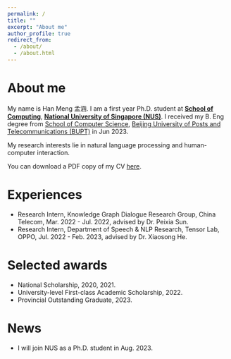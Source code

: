 ```yaml
---
permalink: /
title: ""
excerpt: "About me"
author_profile: true
redirect_from: 
  - /about/
  - /about.html
---
```


# About me

My name is Han Meng 孟涵. I am a first year Ph.D. student at [**School of Computing**](https://www.comp.nus.edu.sg/), [**National University of Singapore (NUS)**](https://www.nus.edu.sg/).  I received my B. Eng degree from [School of Computer Science](https://scs.bupt.edu.cn/), [Beijing University of Posts and Telecommunications (BUPT)](https://en.wikipedia.org/wiki/Beijing_University_of_Posts_and_Telecommunications) in Jun 2023.

My research interests lie in natural language processing and human-computer interaction.

You can download a PDF copy of my CV [here](/files/pdf/menghan_cv.pdf).

# Experiences

- Research Intern, Knowledge Graph Dialogue Research Group, China Telecom, Mar. 2022 - Jul. 2022, advised by Dr. Peixia Sun.
- Research Intern, Department of Speech & NLP Research, Tensor Lab, OPPO, Jul. 2022 - Feb. 2023, advised by Dr. Xiaosong He.

# Selected awards

- National Scholarship, 2020, 2021.
- University-level First-class Academic Scholarship, 2022.
- Provincial Outstanding Graduate, 2023.

# News

- I will join NUS as a Ph.D. student in Aug. 2023.

